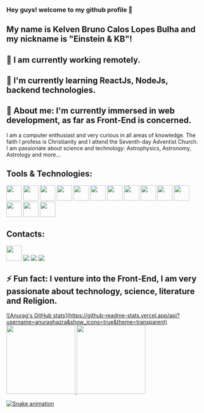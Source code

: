 ### Hey guys! welcome to my github profile 👋
## My name is Kelven Bruno Calos Lopes Bulha and my nickname is "Einstein & KB"!

<!--
**kelven939/kelven939** is a ✨ _special_ ✨ repository because its `README.md` (this file) appears on your GitHub profile.

Here are some ideas to get you started:

- 🔭 I’m currently working on ...
- 🌱 I’m currently learning ...
- 👯 I’m looking to collaborate on ...
- 🤔 I’m looking for help with ...
- 💬 Ask me about ...
- 📫 How to reach me: ...
- 😄 Pronouns: ...
- ⚡ Fun fact: ...
-->
## 🔭 I am currently working remotely.
## 🌱 I'm currently learning ReactJs, NodeJs, backend technologies.
## 💬 About me: I'm currently immersed in web development, as far as Front-End is concerned.
I am a computer enthusiast and very curious in all areas of knowledge. The faith I profess is Christianity and I attend the Seventh-day Adventist Church.
I am passionate about science and technology: Astrophysics, Astronomy, Astrology and more...

## Tools & Technologies:

<img src="https://cdn.jsdelivr.net/gh/devicons/devicon/icons/git/git-original.svg" width="40" height="40" />

<img src="https://cdn.jsdelivr.net/gh/devicons/devicon/icons/github/github-original.svg" width="40" height="40" />

<img src="https://cdn.jsdelivr.net/gh/devicons/devicon/icons/trello/trello-plain.svg"  width="40" height="40" />

<img src="https://cdn.jsdelivr.net/gh/devicons/devicon/icons/vscode/vscode-original.svg" width="40" height="40" />

<img src="https://cdn.jsdelivr.net/gh/devicons/devicon/icons/bootstrap/bootstrap-original.svg" width="40" heigth="40" />

<img src="https://cdn.jsdelivr.net/gh/devicons/devicon/icons/bulma/bulma-plain.svg" width="40" heigth="40" />

<img src="https://cdn.jsdelivr.net/gh/devicons/devicon/icons/css3/css3-original.svg"  width="40" heigth="40" />
 
<img src="https://cdn.jsdelivr.net/gh/devicons/devicon/icons/html5/html5-original.svg" width="40" heigth="40" />

<img src="https://cdn.jsdelivr.net/gh/devicons/devicon/icons/javascript/javascript-original.svg" width="40" heigth="40" />

<img src="https://cdn.jsdelivr.net/gh/devicons/devicon/icons/jquery/jquery-original.svg"  width="40" heigth="40" />

<img src="https://cdn.jsdelivr.net/gh/devicons/devicon/icons/nodejs/nodejs-original.svg"  width="40" heigth="40" />

<img src="https://cdn.jsdelivr.net/gh/devicons/devicon/icons/react/react-original.svg" width="40" heigth="40" />

<img src="https://cdn.jsdelivr.net/gh/devicons/devicon/icons/typescript/typescript-original.svg" width="40" heigth="40" />

<img src="https://cdn.jsdelivr.net/gh/devicons/devicon/icons/photoshop/photoshop-plain.svg" width="40" heigth="40" />

## Contacts:

<div>
<a href="https://instagram.com/https://www.facebook.com/kelveneinstein.einstein" target="_blank"><img src="https://cdn.jsdelivr.net/gh/devicons/devicon/icons/facebook/facebook-original.svg" width="40" heigth="40" target="_blank" /></a>
<a href="https://instagram.com/kelvenbulha" target="_blank"><img src="https://img.shields.io/badge/-Instagram-%23E4405F?style=for-the-badge&logo=instagram&logoColor=white" target="_blank"></a>
<a href = "mailto:alberteinstein01jr@gmail.com"><img src="https://img.shields.io/badge/Gmail-D14836?style=for-the-badge&logo=gmail&logoColor=white" target="_blank"></a>
<a href="https://www.linkedin.com/in/https://www.linkedin.com/in/kelven-bulha-b4b3a1272" target="_blank"><img src="https://img.shields.io/badge/-LinkedIn-%230077B5?style=for-the-badge&logo=linkedin&logoColor=white" target="_blank"></a>   
</div>

## ⚡ Fun fact: I venture into the Front-End, I am very passionate about technology, science, literature and Religion.
<div>
  
<a href="https://github.com/kelven939">
![Anurag's GitHub stats](https://github-readme-stats.vercel.app/api?username=anuraghazra&show_icons=true&theme=transparent)
<img height="180em" src="https://github-readme-stats.vercel.app/api/top-langs/?kelven939-aqui&layout=compact&langs_count=7&theme=dracula" />
<img height="180em" src="https://github-readme-stats.vercel.app/api?kelven939-aqui&show_icons=true&theme=dracula&include_all_commits=true&count_private=true" />
</div>
  
  ![Snake animation](https://github.com/seu-usuário-aqui/kelven939/blob/output/github-contribution-grid-snake.svg)

